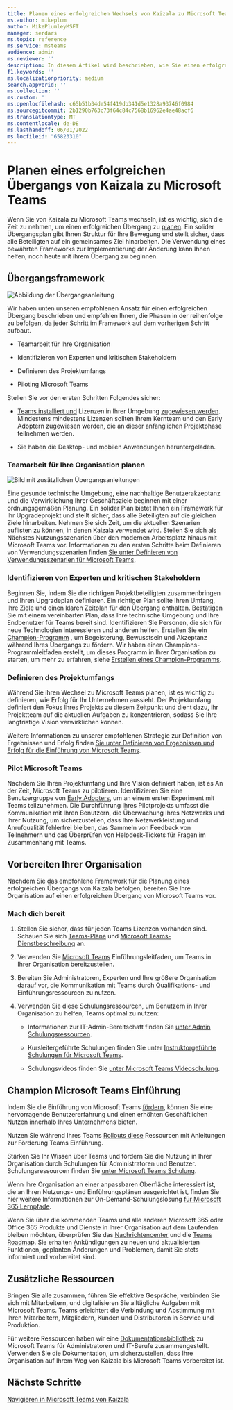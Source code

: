 ```yaml
---
title: Planen eines erfolgreichen Wechsels von Kaizala zu Microsoft Teams
ms.author: mikeplum
author: MikePlumleyMSFT
manager: serdars
ms.topic: reference
ms.service: msteams
audience: admin
ms.reviewer: ''
description: In diesem Artikel wird beschrieben, wie Sie einen erfolgreichen Übergang von Kaizala zu Microsoft Teams planen.
f1.keywords: ''
ms.localizationpriority: medium
search.appverid: ''
ms.collection: ''
ms.custom: ''
ms.openlocfilehash: c65b51b34de54f419db341d5e1328a93746f0984
ms.sourcegitcommit: 2b1290b763c73f64c84c7568b16962e4ae48acf6
ms.translationtype: MT
ms.contentlocale: de-DE
ms.lasthandoff: 06/01/2022
ms.locfileid: "65823310"
---
```

# <a name="planning-for-a-successful-transition-from-kaizala-to-microsoft-teams"></a>Planen eines erfolgreichen Übergangs von Kaizala zu Microsoft Teams

Wenn Sie von Kaizala zu Microsoft Teams wechseln, ist es wichtig, sich die Zeit zu nehmen, um einen erfolgreichen Übergang zu [planen](/microsoftteams/deploy-enterprise-setup?tabs=ChatTeamsChannels#plan-your-deployment). Ein solider Übergangsplan gibt Ihnen Struktur für Ihre Bewegung und stellt sicher, dass alle Beteiligten auf ein gemeinsames Ziel hinarbeiten. Die Verwendung eines bewährten Frameworks zur Implementierung der Änderung kann Ihnen helfen, noch heute mit ihrem Übergang zu beginnen.

## <a name="transition-framework"></a>Übergangsframework

![Abbildung der Übergangsanleitung](media/plan-for-successful-transition.png)

Wir haben unten unseren empfohlenen Ansatz für einen erfolgreichen Übergang beschrieben und empfehlen Ihnen, die Phasen in der reihenfolge zu befolgen, da jeder Schritt im Framework auf dem vorherigen Schritt aufbaut.

- Teamarbeit für Ihre Organisation

- Identifizieren von Experten und kritischen Stakeholdern

- Definieren des Projektumfangs

- Piloting Microsoft Teams

Stellen Sie vor den ersten Schritten Folgendes sicher:

- [Teams installiert und](/microsoftteams/get-clients) Lizenzen in Ihrer Umgebung [zugewiesen werden](/office365/servicedescriptions/teams-service-description). Mindestens mindestens Lizenzen sollten Ihrem Kernteam und den Early Adoptern zugewiesen werden, die an dieser anfänglichen Projektphase teilnehmen werden.

- Sie haben die Desktop- und mobilen Anwendungen heruntergeladen.

### <a name="envision-teamwork-for-your-organization"></a>Teamarbeit für Ihre Organisation planen

![Bild mit zusätzlichen Übergangsanleitungen](media/kaizala-framework-guidance.png)

Eine gesunde technische Umgebung, eine nachhaltige Benutzerakzeptanz und die Verwirklichung Ihrer Geschäftsziele beginnen mit einer ordnungsgemäßen Planung. Ein solider Plan bietet Ihnen ein Framework für Ihr Upgradeprojekt und stellt sicher, dass alle Beteiligten auf die gleichen Ziele hinarbeiten. Nehmen Sie sich Zeit, um die aktuellen Szenarien auflisten zu können, in denen Kaizala verwendet wird. Stellen Sie sich als Nächstes Nutzungsszenarien über den modernen Arbeitsplatz hinaus mit Microsoft Teams vor. Informationen zu den ersten Schritte beim Definieren von Verwendungsszenarien finden [Sie unter Definieren von Verwendungsszenarien für Microsoft Teams](/microsoftteams/teams-adoption-define-usage-scenarios).

### <a name="identify-champions-and-critical-stakeholders"></a>Identifizieren von Experten und kritischen Stakeholdern

Beginnen Sie, indem Sie die richtigen Projektbeteiligten zusammenbringen und Ihren Upgradeplan definieren. Ein richtiger Plan sollte Ihren Umfang, Ihre Ziele und einen klaren Zeitplan für den Übergang enthalten. Bestätigen Sie mit einem vereinbarten Plan, dass Ihre technische Umgebung und Ihre Endbenutzer für Teams bereit sind. Identifizieren Sie Personen, die sich für neue Technologien interessieren und anderen helfen. Erstellen Sie ein [Champion-Programm](/microsoftteams/teams-adoption-create-champions-program) , um Begeisterung, Bewusstsein und Akzeptanz während Ihres Übergangs zu fördern. Wir haben einen Champions-Programmleitfaden erstellt, um dieses Programm in Ihrer Organisation zu starten, um mehr zu erfahren, siehe [Erstellen eines Champion-Programms](https://view.officeapps.live.com/op/view.aspx?src=https://fto365dev.blob.core.windows.net:443/media/Default/DocResources/Adoption/Build_Champions_Program_Guide.pptx).

### <a name="define-your-project-scope"></a>Definieren des Projektumfangs

Während Sie ihren Wechsel zu Microsoft Teams planen, ist es wichtig zu definieren, wie Erfolg für Ihr Unternehmen aussieht.  Der Projektumfang definiert den Fokus Ihres Projekts zu diesem Zeitpunkt und dient dazu, ihr Projektteam auf die aktuellen Aufgaben zu konzentrieren, sodass Sie Ihre langfristige Vision verwirklichen können.

Weitere Informationen zu unserer empfohlenen Strategie zur Definition von Ergebnissen und Erfolg finden [Sie unter Definieren von Ergebnissen und Erfolg für die Einführung von Microsoft Teams](/microsoftteams/teams-adoption-define-outcomes).

### <a name="pilot-microsoft-teams"></a>Pilot Microsoft Teams

Nachdem Sie Ihren Projektumfang und Ihre Vision definiert haben, ist es An der Zeit, Microsoft Teams zu pilotieren. Identifizieren Sie eine Benutzergruppe von [Early Adopters](/microsoftteams/teams-adoption-onboard-early-adopters), um an einem ersten Experiment mit Teams teilzunehmen. Die Durchführung Ihres Pilotprojekts umfasst die Kommunikation mit Ihren Benutzern, die Überwachung Ihres Netzwerks und Ihrer Nutzung, um sicherzustellen, dass Ihre Netzwerkleistung und Anrufqualität fehlerfrei bleiben, das Sammeln von Feedback von Teilnehmern und das Überprüfen von Helpdesk-Tickets für Fragen im Zusammenhang mit Teams.

## <a name="prepare-your-organization"></a>Vorbereiten Ihrer Organisation

Nachdem Sie das empfohlene Framework für die Planung eines erfolgreichen Übergangs von Kaizala befolgen, bereiten Sie Ihre Organisation auf einen erfolgreichen Übergang von Microsoft Teams vor.

### <a name="get-ready"></a>Mach dich bereit

 1. Stellen Sie sicher, dass für jeden Teams Lizenzen vorhanden sind. Schauen Sie sich [Teams-Pläne](https://www.microsoft.com/microsoft-teams/compare-microsoft-teams-options?activetab=pivot%3aprimaryr1) und [Microsoft Teams-Dienstbeschreibung](/office365/servicedescriptions/teams-service-description) an.

 2. Verwenden Sie [Microsoft Teams](https://adoption.microsoft.com/microsoft-teams/#get-started) Einführungsleitfaden, um Teams in Ihrer Organisation bereitzustellen.

 3. Bereiten Sie Administratoren, Experten und Ihre größere Organisation darauf vor, die Kommunikation mit Teams durch Qualifikations- und Einführungsressourcen zu nutzen.  

 4. Verwenden Sie diese Schulungsressourcen, um Benutzern in Ihrer Organisation zu helfen, Teams optimal zu nutzen:

    - Informationen zur IT-Admin-Bereitschaft finden Sie [unter Admin Schulungsressourcen](/microsoftteams/itadmin-readiness).

    - Kursleitergeführte Schulungen finden Sie unter [Instruktorgeführte Schulungen für Microsoft Teams](/microsoftteams/instructor-led-training-teams-landing-page).
  
    - Schulungsvideos finden Sie [unter Microsoft Teams Videoschulung](https://support.microsoft.com/office/microsoft-teams-video-training-4f108e54-240b-4351-8084-b1089f0d21d7?ui=en-us&rs=en-us&ad=us).

## <a name="champion-microsoft-teams-adoption"></a>Champion Microsoft Teams Einführung

Indem Sie die Einführung von Microsoft Teams [fördern](/microsoftteams/teams-adoption-get-started), können Sie eine hervorragende Benutzererfahrung und einen erhöhten Geschäftlichen Nutzen innerhalb Ihres Unternehmens bieten.

Nutzen Sie während Ihres Teams [Rollouts diese](/microsoftteams/adopt-microsoft-teams-landing-page) Ressourcen mit Anleitungen zur Förderung Teams Einführung.

Stärken Sie Ihr Wissen über Teams und fördern Sie die Nutzung in Ihrer Organisation durch Schulungen für Administratoren und Benutzer. Schulungsressourcen finden Sie [unter Microsoft Teams Schulung](/microsoftteams/training-microsoft-teams-landing-page).

Wenn Ihre Organisation an einer anpassbaren Oberfläche interessiert ist, die an Ihren Nutzungs- und Einführungsplänen ausgerichtet ist, finden Sie hier weitere Informationen zur On-Demand-Schulungslösung [für Microsoft 365 Lernpfade](https://adoption.microsoft.com/microsoft-365-learning-pathways/).

Wenn Sie über die kommenden Teams und alle anderen Microsoft 365 oder Office 365 Produkte und Dienste in Ihrer Organisation auf dem Laufenden bleiben möchten, überprüfen Sie das [Nachrichtencenter](https://admin.microsoft.com/AdminPortal/Home?ref=/MessageCenter) und die [Teams Roadmap](https://www.microsoft.com/microsoft-365/roadmap?rtc=2&filters=Microsoft%20Teams). Sie erhalten Ankündigungen zu neuen und aktualisierten Funktionen, geplanten Änderungen und Problemen, damit Sie stets informiert und vorbereitet sind.

## <a name="additional-resources"></a>Zusätzliche Ressourcen

Bringen Sie alle zusammen, führen Sie effektive Gespräche, verbinden Sie sich mit Mitarbeitern, und digitalisieren Sie alltägliche Aufgaben mit Microsoft Teams. Teams erleichtert die Verbindung und Abstimmung mit Ihren Mitarbeitern, Mitgliedern, Kunden und Distributoren in Service und Produktion.

Für weitere Ressourcen haben wir eine [Dokumentationsbibliothek](/microsoftteams/) zu Microsoft Teams für Administratoren und IT-Berufe zusammengestellt. Verwenden Sie die Dokumentation, um sicherzustellen, dass Ihre Organisation auf Ihrem Weg von Kaizala bis Microsoft Teams vorbereitet ist.

## <a name="next-steps"></a>Nächste Schritte

<a name="ControlSyncThroughput"> </a>

[Navigieren in Microsoft Teams von Kaizala](/MicrosoftTeams/navigate-teams)
